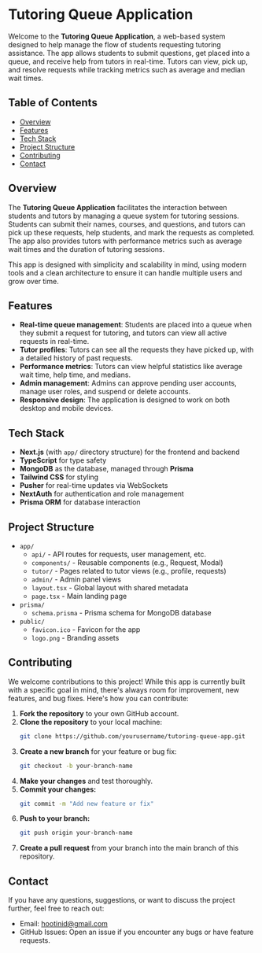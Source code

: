 # Tutoring Queue Application

Welcome to the **Tutoring Queue Application**, a web-based system designed to help manage the flow of students requesting tutoring assistance. The app allows students to submit questions, get placed into a queue, and receive help from tutors in real-time. Tutors can view, pick up, and resolve requests while tracking metrics such as average and median wait times.

## Table of Contents

- [Overview](#overview)
- [Features](#features)
- [Tech Stack](#tech-stack)
- [Project Structure](#project-structure)
- [Contributing](#contributing)
- [Contact](#contact)

## Overview

The **Tutoring Queue Application** facilitates the interaction between students and tutors by managing a queue system for tutoring sessions. Students can submit their names, courses, and questions, and tutors can pick up these requests, help students, and mark the requests as completed. The app also provides tutors with performance metrics such as average wait times and the duration of tutoring sessions.

This app is designed with simplicity and scalability in mind, using modern tools and a clean architecture to ensure it can handle multiple users and grow over time.

## Features

- **Real-time queue management**: Students are placed into a queue when they submit a request for tutoring, and tutors can view all active requests in real-time.
- **Tutor profiles**: Tutors can see all the requests they have picked up, with a detailed history of past requests.
- **Performance metrics**: Tutors can view helpful statistics like average wait time, help time, and medians.
- **Admin management**: Admins can approve pending user accounts, manage user roles, and suspend or delete accounts.
- **Responsive design**: The application is designed to work on both desktop and mobile devices.

## Tech Stack

- **Next.js** (with `app/` directory structure) for the frontend and backend
- **TypeScript** for type safety
- **MongoDB** as the database, managed through **Prisma**
- **Tailwind CSS** for styling
- **Pusher** for real-time updates via WebSockets
- **NextAuth** for authentication and role management
- **Prisma ORM** for database interaction

## Project Structure
- `app/`
  - `api/` - API routes for requests, user management, etc.
  - `components/` - Reusable components (e.g., Request, Modal)
  - `tutor/` - Pages related to tutor views (e.g., profile, requests)
  - `admin/` - Admin panel views
  - `layout.tsx` - Global layout with shared metadata
  - `page.tsx` - Main landing page
- `prisma/`
  - `schema.prisma` - Prisma schema for MongoDB database
- `public/`
  - `favicon.ico` - Favicon for the app
  - `logo.png` - Branding assets

## Contributing

We welcome contributions to this project! While this app is currently built with a specific goal in mind, there's always room for improvement, new features, and bug fixes. Here's how you can contribute:

1. **Fork the repository** to your own GitHub account.
2. **Clone the repository** to your local machine:
   ```bash
   git clone https://github.com/yourusername/tutoring-queue-app.git
3. **Create a new branch** for your feature or bug fix:
    ```bash
    git checkout -b your-branch-name
4. **Make your changes** and test thoroughly.
5. **Commit your changes:**
    ```bash
    git commit -m "Add new feature or fix"
6. **Push to your branch:**
    ```bash
    git push origin your-branch-name
7. **Create a pull request** from your branch into the main branch of this repository.

## Contact
If you have any questions, suggestions, or want to discuss the project further, feel free to reach out:

- Email: hootinid@gmail.com
- GitHub Issues: Open an issue if you encounter any bugs or have feature requests.
